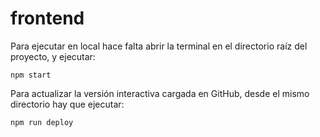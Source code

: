 # frontend


Para ejecutar en local hace falta abrir la terminal en el directorio raíz del proyecto, y ejecutar:

	npm start


Para actualizar la versión interactiva cargada en GitHub, desde el mismo directorio hay que ejecutar:

	npm run deploy